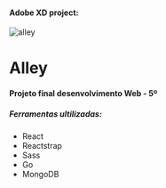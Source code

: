 #### Adobe XD project:
![alley](https://user-images.githubusercontent.com/36689790/64336210-cfdce780-cfb2-11e9-9289-b4f08fcffd13.png)

# Alley
#### Projeto final desenvolvimento Web - 5º

##### Ferramentas ultilizadas:

- React
- Reactstrap
- Sass
- Go
- MongoDB
